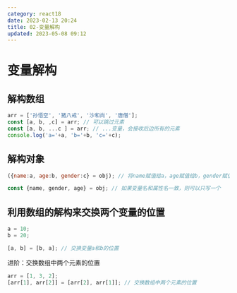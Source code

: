 ```yaml
---
category: react18
date: 2023-02-13 20:24
title: 02-变量解构
updated: 2023-05-08 09:12
---
```


# 变量解构

## 解构数组

```js
arr = ['孙悟空', '猪八戒', '沙和尚', '唐僧'];
const [a, b, ,c] = arr; // 可以跳过元素
const [a, b, ...c ] = arr; // ...变量，会接收后边所有的元素
console.log('a='+a, 'b='+b, 'c='+c);

```

## 解构对象

```js
({name:a, age:b, gender:c} = obj); // 将name赋值给a，age赋值给b，gender赋值给c

const {name, gender, age} = obj; // 如果变量名和属性名一致，则可以只写一个
```

## 利用数组的解构来交换两个变量的位置

```js
a = 10;
b = 20;

[a, b] = [b, a]; // 交换变量a和b的位置
```

进阶：交换数组中两个元素的位置

```js
arr = [1, 3, 2];
[arr[1], arr[2]] = [arr[2], arr[1]]; // 交换数组中两个元素的位置
```